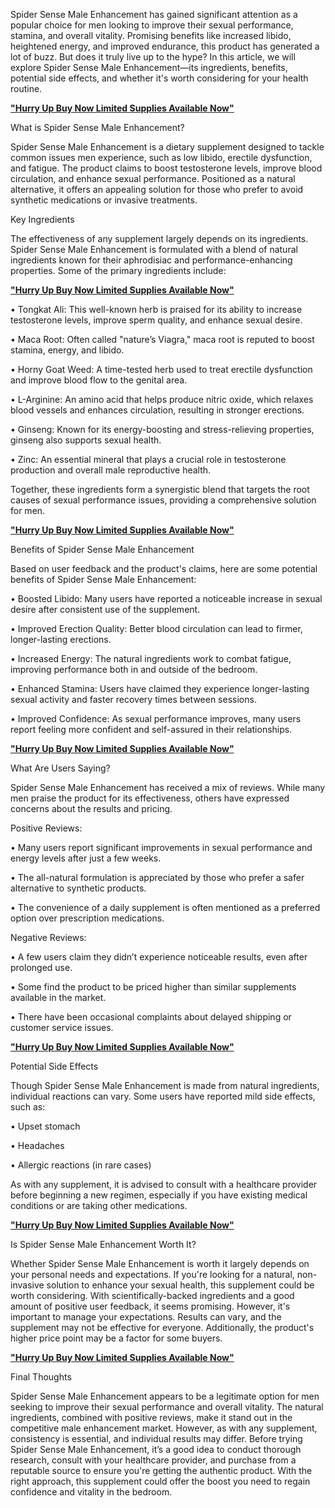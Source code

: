 Spider Sense Male Enhancement has gained significant attention as a popular choice for men looking to improve their sexual performance, stamina, and overall vitality. Promising benefits like increased libido, heightened energy, and improved endurance, this product has generated a lot of buzz. But does it truly live up to the hype? In this article, we will explore Spider Sense Male Enhancement—its ingredients, benefits, potential side effects, and whether it's worth considering for your health routine.

**["Hurry Up Buy Now Limited Supplies Available Now"](https://nutraleafs.com/Pheno)**

What is Spider Sense Male Enhancement?

Spider Sense Male Enhancement is a dietary supplement designed to tackle common issues men experience, such as low libido, erectile dysfunction, and fatigue. The product claims to boost testosterone levels, improve blood circulation, and enhance sexual performance. Positioned as a natural alternative, it offers an appealing solution for those who prefer to avoid synthetic medications or invasive treatments.

Key Ingredients

The effectiveness of any supplement largely depends on its ingredients. Spider Sense Male Enhancement is formulated with a blend of natural ingredients known for their aphrodisiac and performance-enhancing properties. Some of the primary ingredients include:

**["Hurry Up Buy Now Limited Supplies Available Now"](https://nutraleafs.com/Pheno)**

•	Tongkat Ali: This well-known herb is praised for its ability to increase testosterone levels, improve sperm quality, and enhance sexual desire.

•	Maca Root: Often called "nature’s Viagra," maca root is reputed to boost stamina, energy, and libido.

•	Horny Goat Weed: A time-tested herb used to treat erectile dysfunction and improve blood flow to the genital area.

•	L-Arginine: An amino acid that helps produce nitric oxide, which relaxes blood vessels and enhances circulation, resulting in stronger erections.

•	Ginseng: Known for its energy-boosting and stress-relieving properties, ginseng also supports sexual health.

•	Zinc: An essential mineral that plays a crucial role in testosterone production and overall male reproductive health.

Together, these ingredients form a synergistic blend that targets the root causes of sexual performance issues, providing a comprehensive solution for men.

**["Hurry Up Buy Now Limited Supplies Available Now"](https://nutraleafs.com/Pheno)**

Benefits of Spider Sense Male Enhancement

Based on user feedback and the product's claims, here are some potential benefits of Spider Sense Male Enhancement:

•	Boosted Libido: Many users have reported a noticeable increase in sexual desire after consistent use of the supplement.

•	Improved Erection Quality: Better blood circulation can lead to firmer, longer-lasting erections.

•	Increased Energy: The natural ingredients work to combat fatigue, improving performance both in and outside of the bedroom.

•	Enhanced Stamina: Users have claimed they experience longer-lasting sexual activity and faster recovery times between sessions.

•	Improved Confidence: As sexual performance improves, many users report feeling more confident and self-assured in their relationships.

**["Hurry Up Buy Now Limited Supplies Available Now"](https://nutraleafs.com/Pheno)**

What Are Users Saying?

Spider Sense Male Enhancement has received a mix of reviews. While many men praise the product for its effectiveness, others have expressed concerns about the results and pricing.

Positive Reviews:

•	Many users report significant improvements in sexual performance and energy levels after just a few weeks.

•	The all-natural formulation is appreciated by those who prefer a safer alternative to synthetic products.

•	The convenience of a daily supplement is often mentioned as a preferred option over prescription medications.

Negative Reviews:

•	A few users claim they didn’t experience noticeable results, even after prolonged use.

•	Some find the product to be priced higher than similar supplements available in the market.

•	There have been occasional complaints about delayed shipping or customer service issues.

**["Hurry Up Buy Now Limited Supplies Available Now"](https://nutraleafs.com/Pheno)**

Potential Side Effects

Though Spider Sense Male Enhancement is made from natural ingredients, individual reactions can vary. Some users have reported mild side effects, such as:

•	Upset stomach

•	Headaches

•	Allergic reactions (in rare cases)

As with any supplement, it is advised to consult with a healthcare provider before beginning a new regimen, especially if you have existing medical conditions or are taking other medications.

**["Hurry Up Buy Now Limited Supplies Available Now"](https://nutraleafs.com/Pheno)**

Is Spider Sense Male Enhancement Worth It?

Whether Spider Sense Male Enhancement is worth it largely depends on your personal needs and expectations. If you're looking for a natural, non-invasive solution to enhance your sexual health, this supplement could be worth considering. With scientifically-backed ingredients and a good amount of positive user feedback, it seems promising.
However, it's important to manage your expectations. Results can vary, and the supplement may not be effective for everyone. Additionally, the product's higher price point may be a factor for some buyers.

**["Hurry Up Buy Now Limited Supplies Available Now"](https://nutraleafs.com/Pheno)**

Final Thoughts

Spider Sense Male Enhancement appears to be a legitimate option for men seeking to improve their sexual performance and overall vitality. The natural ingredients, combined with positive reviews, make it stand out in the competitive male enhancement market. However, as with any supplement, consistency is essential, and individual results may differ.
Before trying Spider Sense Male Enhancement, it’s a good idea to conduct thorough research, consult with your healthcare provider, and purchase from a reputable source to ensure you're getting the authentic product. With the right approach, this supplement could offer the boost you need to regain confidence and vitality in the bedroom.

